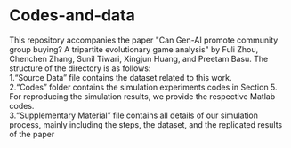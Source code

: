 # Codes-and-data
This repository accompanies the paper "Can Gen-AI promote community group buying? A tripartite evolutionary game analysis" by Fuli Zhou, Chenchen Zhang, Sunil Tiwari, Xingjun Huang, and Preetam Basu. The structure of the directory is as follows:<br>
1.“Source Data” file contains the dataset related to this work.<br>
2.“Codes” folder contains the simulation experiments codes in Section 5. For reproducing the simulation results, we provide the respective Matlab codes.<br>
3.“Supplementary Material” file contains all details of our simulation process, mainly including the  steps, the dataset, and the replicated results of the paper
